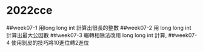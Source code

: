 # 2022cce
##week07-1 用long long int 計算出很長的整數
##week07-2 用 long long int 計算出最大公因數
##week07-3 輾轉相除法改用 long long int 計算,
##week07-4 使用剝皮的技巧將10進位轉2進位
